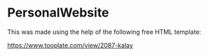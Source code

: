 # PersonalWebsite
This was made using the help of the following free HTML template: 

https://www.tooplate.com/view/2087-kalay 
